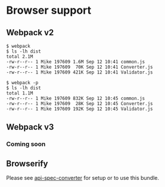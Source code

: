 # Browser support

## Webpack v2

```shell
$ webpack
$ ls -lh dist
total 2.1M
-rw-r--r-- 1 Mike 197609 1.6M Sep 12 10:41 common.js
-rw-r--r-- 1 Mike 197609  70K Sep 12 10:41 Converter.js
-rw-r--r-- 1 Mike 197609 421K Sep 12 10:41 Validator.js
```

```shell
$ webpack -p
$ ls -lh dist
total 1.1M
-rw-r--r-- 1 Mike 197609 832K Sep 12 10:45 common.js
-rw-r--r-- 1 Mike 197609  28K Sep 12 10:45 Converter.js
-rw-r--r-- 1 Mike 197609 192K Sep 12 10:45 Validator.js
```

## Webpack v3

### Coming soon

## Browserify

Please see [api-spec-converter](https://github.com/LucyBot-Inc/api-spec-converter/) for setup or to use this bundle.
